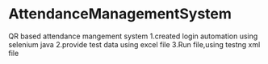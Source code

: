 # AttendanceManagementSystem
QR based attendance mangement system
1.created login automation using selenium java
2.provide test data using excel file 
3.Run file,using testng xml file
